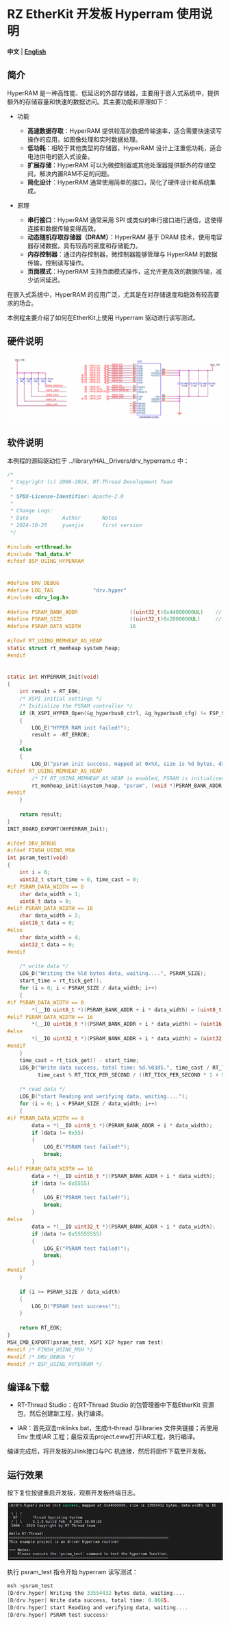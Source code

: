 # RZ EtherKit 开发板 Hyperram 使用说明

**中文** | [**English**](./README.md)

## 简介

HyperRAM 是一种高性能、低延迟的外部存储器，主要用于嵌入式系统中，提供额外的存储容量和快速的数据访问。其主要功能和原理如下：

* 功能
  * **高速数据存取**：HyperRAM 提供较高的数据传输速率，适合需要快速读写操作的应用，如图像处理和实时数据处理。
  * **低功耗**：相较于其他类型的存储器，HyperRAM 设计上注重低功耗，适合电池供电的嵌入式设备。
  * **扩展存储**：HyperRAM 可以为微控制器或其他处理器提供额外的存储空间，解决内置RAM不足的问题。
  * **简化设计**：HyperRAM 通常使用简单的接口，简化了硬件设计和系统集成。

* 原理
  * **串行接口**：HyperRAM 通常采用 SPI 或类似的串行接口进行通信，这使得连接和数据传输变得高效。
  * **动态随机存取存储器（DRAM）**：HyperRAM 基于 DRAM 技术，使用电容器存储数据，具有较高的密度和存储能力。
  * **内存控制器**：通过内存控制器，微控制器能够管理与 HyperRAM 的数据传输，控制读写操作。
  * **页面模式**：HyperRAM 支持页面模式操作，这允许更高效的数据传输，减少访问延迟。

在嵌入式系统中，HyperRAM 的应用广泛，尤其是在对存储速度和能效有较高要求的场合。

本例程主要介绍了如何在EtherKit上使用 Hyperram 驱动进行读写测试。

## 硬件说明

![image-20250208102524005](figures/image-20250208102524005.png)

## 软件说明

本例程的源码驱动位于 ../library/HAL_Drivers/drv_hyperram.c 中：

```c
/*
 * Copyright (c) 2006-2024, RT-Thread Development Team
 *
 * SPDX-License-Identifier: Apache-2.0
 *
 * Change Logs:
 * Date           Author       Notes
 * 2024-10-28     yuanjie      first version
 */

#include <rtthread.h>
#include "hal_data.h"
#ifdef BSP_USING_HYPERRAM


#define DRV_DEBUG
#define LOG_TAG             "drv.hyper"
#include <drv_log.h>

#define PSRAM_BANK_ADDR                 ((uint32_t)0x44000000UL)    // XSPI0 CS1
#define PSRAM_SIZE                      ((uint32_t)0x2000000UL)     // 32MBytes
#define PSRAM_DATA_WIDTH                16

#ifdef RT_USING_MEMHEAP_AS_HEAP
static struct rt_memheap system_heap;
#endif


static int HYPERRAM_Init(void)
{
    int result = RT_EOK;
    /* XSPI initial settings */
    /* Initialize the PSRAM controller */
    if (R_XSPI_HYPER_Open(&g_hyperbus0_ctrl, &g_hyperbus0_cfg) != FSP_SUCCESS)
    {
        LOG_E("HYPER RAM init failed!");
        result = -RT_ERROR;
    }
    else
    {
        LOG_D("psram init success, mapped at 0x%X, size is %d bytes, data width is %d", PSRAM_BANK_ADDR, PSRAM_SIZE, PSRAM_DATA_WIDTH);
#ifdef RT_USING_MEMHEAP_AS_HEAP
        /* If RT_USING_MEMHEAP_AS_HEAP is enabled, PSRAM is initialized to the heap */
        rt_memheap_init(&system_heap, "psram", (void *)PSRAM_BANK_ADDR, PSRAM_SIZE);
#endif
    }

    return result;
}
INIT_BOARD_EXPORT(HYPERRAM_Init);

#ifdef DRV_DEBUG
#ifdef FINSH_USING_MSH
int psram_test(void)
{
    int i = 0;
    uint32_t start_time = 0, time_cast = 0;
#if PSRAM_DATA_WIDTH == 8
    char data_width = 1;
    uint8_t data = 0;
#elif PSRAM_DATA_WIDTH == 16
    char data_width = 2;
    uint16_t data = 0;
#else
    char data_width = 4;
    uint32_t data = 0;
#endif

    /* write data */
    LOG_D("Writing the %ld bytes data, waiting....", PSRAM_SIZE);
    start_time = rt_tick_get();
    for (i = 0; i < PSRAM_SIZE / data_width; i++)
    {
#if PSRAM_DATA_WIDTH == 8
        *(__IO uint8_t *)(PSRAM_BANK_ADDR + i * data_width) = (uint8_t)0x55;
#elif PSRAM_DATA_WIDTH == 16
        *(__IO uint16_t *)(PSRAM_BANK_ADDR + i * data_width) = (uint16_t)0x5555;
#else
        *(__IO uint32_t *)(PSRAM_BANK_ADDR + i * data_width) = (uint32_t)0x55555555;
#endif
    }
    time_cast = rt_tick_get() - start_time;
    LOG_D("Write data success, total time: %d.%03dS.", time_cast / RT_TICK_PER_SECOND,
          time_cast % RT_TICK_PER_SECOND / ((RT_TICK_PER_SECOND * 1 + 999) / 1000));

    /* read data */
    LOG_D("start Reading and verifying data, waiting....");
    for (i = 0; i < PSRAM_SIZE / data_width; i++)
    {
#if PSRAM_DATA_WIDTH == 8
        data = *(__IO uint8_t *)(PSRAM_BANK_ADDR + i * data_width);
        if (data != 0x55)
        {
            LOG_E("PSRAM test failed!");
            break;
        }
#elif PSRAM_DATA_WIDTH == 16
        data = *(__IO uint16_t *)(PSRAM_BANK_ADDR + i * data_width);
        if (data != 0x5555)
        {
            LOG_E("PSRAM test failed!");
            break;
        }
#else
        data = *(__IO uint32_t *)(PSRAM_BANK_ADDR + i * data_width);
        if (data != 0x55555555)
        {
            LOG_E("PSRAM test failed!");
            break;
        }
#endif
    }

    if (i >= PSRAM_SIZE / data_width)
    {
        LOG_D("PSRAM test success!");
    }

    return RT_EOK;
}
MSH_CMD_EXPORT(psram_test, XSPI XIP hyper ram test)
#endif /* FINSH_USING_MSH */
#endif /* DRV_DEBUG */
#endif /* BSP_USING_HYPERRAM */
```

## 编译&下载

* RT-Thread Studio：在RT-Thread Studio 的包管理器中下载EtherKit 资源包，然后创建新工程，执行编译。

* IAR：首先双击mklinks.bat，生成rt-thread 与libraries 文件夹链接；再使用Env 生成IAR 工程；最后双击project.eww打开IAR工程，执行编译。

编译完成后，将开发板的Jlink接口与PC 机连接，然后将固件下载至开发板。

## 运行效果

按下复位按键重启开发板，观察开发板终端日志。

![image-20250208102912717](figures/image-20250208102912717.png)

执行 psram_test 指令开始 hyperram 读写测试：

```c
msh >psram_test
[D/drv.hyper] Writing the 33554432 bytes data, waiting....
[D/drv.hyper] Write data success, total time: 0.866S.
[D/drv.hyper] start Reading and verifying data, waiting....
[D/drv.hyper] PSRAM test success!
```

